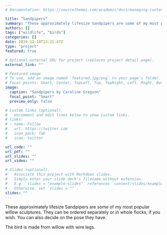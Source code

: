 ```yaml
---
# Documentation: https://sourcethemes.com/academic/docs/managing-content/

title: "Sandpipers"
summary: "These approximately lifesize Sandpipers are some of my most popular willow sculptures."
authors: []
tags: ["wildlife", "birds"]
categories: []
date: 2019-12-10T13:21:47Z
type: "project"
featured: true

# Optional external URL for project (replaces project detail page).
external_link: ""

# Featured image
# To use, add an image named `featured.jpg/png` to your page's folder.
# Focal points: Smart, Center, TopLeft, Top, TopRight, Left, Right, BottomLeft, Bottom, BottomRight.
image:
  caption: "Sandpipers by Caroline Gregson"
  focal_point: "Smart"
  preview_only: false

# Custom links (optional).
#   Uncomment and edit lines below to show custom links.
# links:
# - name: Follow
#   url: https://twitter.com
#   icon_pack: fab
#   icon: twitter

url_code: ""
url_pdf: ""
url_slides: ""
url_video: ""

# Slides (optional).
#   Associate this project with Markdown slides.
#   Simply enter your slide deck's filename without extension.
#   E.g. `slides = "example-slides"` references `content/slides/example-slides.md`.
#   Otherwise, set `slides = ""`.
slides: ""
---
```

These approximately lifesize Sandpipers are some of my most popular willow sculptures. 
They can be ordered separately or in whole flocks, if you wish. 
You can also decide on the pose they have.

The bird is made from willow with wire legs.
